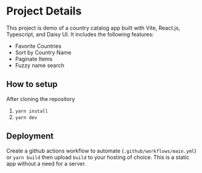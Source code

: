 # Project Details
This project is demo of a country catalog app built with Vite, React.js, Typescript, and Daisy UI. 
It includes the following features: 
- Favorite Countries
- Sort by Country Name
- Paginate Items
- Fuzzy name search

## How to setup
After cloning the repository
1. `yarn install`
2. `yarn dev`

## Deployment 
Create a github actions workflow to automate (`.github/workflows/main.yml`) or `yarn build` then upload `build` to your hosting of choice. This is a static app without a need for a server.
